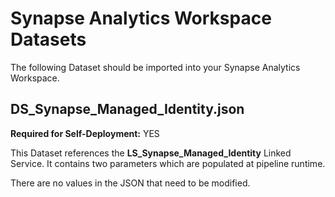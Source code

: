# Synapse Analytics Workspace Datasets

The following Dataset should be imported into your Synapse Analytics Workspace. 

## DS_Synapse_Managed_Identity.json

**Required for Self-Deployment:** YES

This Dataset references the **LS_Synapse_Managed_Identity** Linked Service. It contains two parameters which are populated at pipeline runtime.

There are no values in the JSON that need to be modified.
